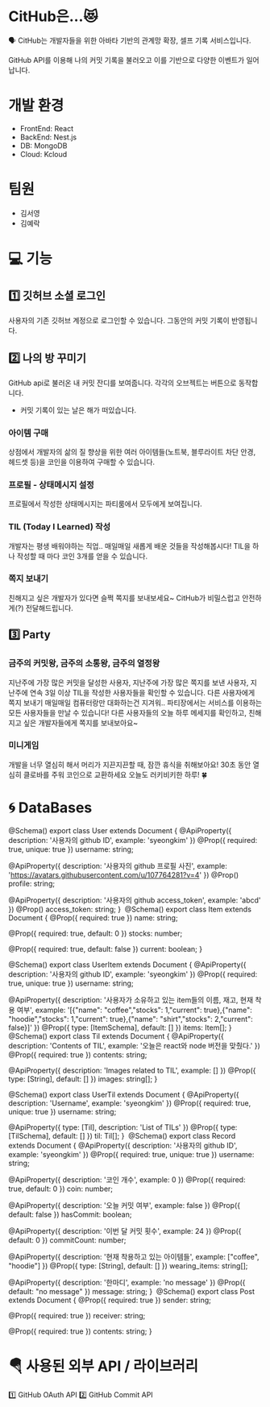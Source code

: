 # CitHub은…😻 

🗣
CitHub는 개발자들을 위한  아바타 기반의 관계망 확장, 셀프 기록 서비스입니다.

GitHub API를 이용해 나의 커밋 기록을 불러오고 이를 기반으로 다양한 이벤트가 일어납니다.


# 개발 환경
- FrontEnd: React
- BackEnd: Nest.js 
- DB: MongoDB
- Cloud: Kcloud


# 팀원
- 김서영
- 김예락

# 💻 기능
## 1️⃣ 깃허브 소셜 로그인

사용자의 기존 깃허브 계정으로 로그인할 수 있습니다.
그동안의 커밋 기록이 반영됩니다.

## 2️⃣ 나의 방 꾸미기

GitHub api로 불러온 내 커밋 잔디를 보여줍니다. 각각의 오브젝트는 버튼으로 동작합니다.
- 커밋 기록이 있는 날은 해가 떠있습니다.
### 아이템 구매
상점에서 개발자의 삶의 질 향상을 위한 여러 아이템들(노트북, 블루라이트 차단 안경, 헤드셋 등)을 코인을 이용하여 구매할 수 있습니다.

### 프로필 - 상태메시지 설정
프로필에서 작성한 상태메시지는 파티룸에서 모두에게 보여집니다.

### TIL (Today I Learned) 작성
개발자는 평생 배워야하는 직업.. 매일매일 새롭게 배운 것들을 작성해봅시다!
TIL을 하나 작성할 때 마다 코인 3개를 얻을 수 있습니다.

### 쪽지 보내기
친해지고 싶은 개발자가 있다면 슬쩍 쪽지를 보내보세요~
CitHub가 비밀스럽고 안전하게(?) 전달해드립니다.


## 3️⃣ Party
### 금주의 커밋왕, 금주의 소통왕, 금주의 열정왕

지난주에 가장 많은 커밋을 달성한 사용자, 지난주에 가장 많은 쪽지를 보낸 사용자, 지난주에 연속 3일 이상 TIL을 작성한 사용자들을 확인할 수 있습니다.
다른 사용자에게 쪽지 보내기
매일매일 컴퓨터랑만 대화하는건 지겨워.. 파티장에서는 서비스를 이용하는 모든 사용자들을 만날 수 있습니다! 다른 사용자들의 오늘 하루 메세지를 확인하고, 친해지고 싶은 개발자들에게 쪽지를 보내보아요~

### 미니게임

개발을 너무 열심히 해서 머리가 지끈지끈할 때, 잠깐 휴식을 취해보아요! 30초 동안 열심히 클로바를 주워 코인으로 교환하세요 오늘도 러키비키한 하루! 🍀​

# 🌀 DataBases
@Schema()
export class User extends Document {
  @ApiProperty({ description: '사용자의 github ID', example: 'syeongkim' })
  @Prop({ required: true, unique: true })
  username: string;

  @ApiProperty({ description: '사용자의 github 프로필 사진', example: 'https://avatars.githubusercontent.com/u/107764281?v=4' })
  @Prop()
  profile: string;

  @ApiProperty({ description: '사용자의 github access_token', example: 'abcd' })
  @Prop()
  access_token: string;
}
​
@Schema()
export class Item extends Document {
  @Prop({ required: true })
  name: string;

  @Prop({ required: true, default: 0 })
  stocks: number;

  @Prop({ required: true, default: false })
  current: boolean;
}

@Schema()
export class UserItem extends Document {
  @ApiProperty({ description: '사용자의 github ID', example: 'syeongkim' })
  @Prop({ required: true, unique: true })
  username: string;

  @ApiProperty({ description: '사용자가 소유하고 있는 item들의 이름, 재고, 현재 착용 여부', example: '[{"name": "coffee","stocks": 1,"current": true},{"name": "hoodie","stocks": 1,"current": true},{"name": "shirt","stocks": 2,"current": false}]' })
  @Prop({ type: [ItemSchema], default: [] })
  items: Item[];
}
​
@Schema()
export class Til extends Document {
  @ApiProperty({ description: 'Contents of TIL', example: '오늘은 react와 node 버전을 맞췄다.' })
  @Prop({ required: true })
  contents: string;

  @ApiProperty({ description: 'Images related to TIL', example: [] })
  @Prop({ type: [String], default: [] })
  images: string[];
}

@Schema()
export class UserTil extends Document {
  @ApiProperty({ description: 'Username', example: 'syeongkim' })
  @Prop({ required: true, unique: true })
  username: string;

  @ApiProperty({ type: [Til], description: 'List of TILs' })
  @Prop({ type: [TilSchema], default: [] })
  til: Til[];
}
​
@Schema()
export class Record extends Document {
  @ApiProperty({ description: '사용자의 github ID', example: 'syeongkim' })
  @Prop({ required: true, unique: true })
  username: string;

  @ApiProperty({ description: '코인 개수', example: 0 })
  @Prop({ required: true, default: 0 })
  coin: number;

  @ApiProperty({ description: '오늘 커밋 여부', example: false })
  @Prop({ default: false })
  hasCommit: boolean;

  @ApiProperty({ description: '이번 달 커밋 횟수', example: 24 })
  @Prop({ default: 0 })
  commitCount: number;

  @ApiProperty({ description: '현재 착용하고 있는 아이템들', example: ["coffee", "hoodie"] })
  @Prop({ type: [String], default: [] })
  wearing_items: string[];

  @ApiProperty({ description: '한마디', example: 'no message' })
  @Prop({ default: "no message" })
  message: string;
}
​
@Schema()
export class Post extends Document {
  @Prop({ required: true })
  sender: string;

  @Prop({ required: true })
  receiver: string;

  @Prop({ required: true })
  contents: string;
}
​
# 🪂 사용된 외부 API / 라이브러리 
1️⃣ GitHub OAuth API
2️⃣ GitHub Commit API

